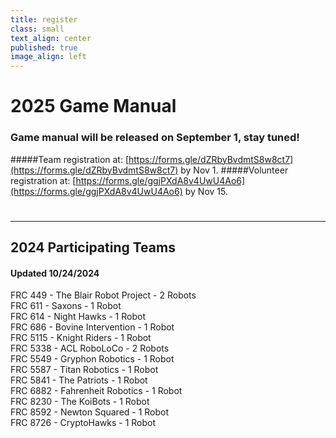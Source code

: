 ```yaml
---
title: register
class: small
text_align: center
published: true
image_align: left
---
```


# **2025 Game Manual**
### Game manual will be released on September 1, stay tuned!
#####Team registration at: [https://forms.gle/dZRbyBvdmtS8w8ct7](https://forms.gle/dZRbyBvdmtS8w8ct7) by Nov 1.
#####Volunteer registration at: [https://forms.gle/ggjPXdA8v4UwU4Ao6](https://forms.gle/ggjPXdA8v4UwU4Ao6) by Nov 15.
# 
---
## **2024 Participating Teams**
#### Updated 10/24/2024
FRC 449 - The Blair Robot Project - 2 Robots <br>
FRC 611 - Saxons - 1 Robot <br>
FRC 614 -  Night Hawks - 1 Robot <br>
FRC 686 - Bovine Intervention - 1 Robot <br>
FRC 5115 - Knight Riders - 1 Robot <br>
FRC 5338 - ACL RoboLoCo - 2 Robots <br>
FRC 5549 - Gryphon Robotics - 1 Robot <br>
FRC 5587 - Titan Robotics - 1 Robot <br>
FRC 5841 - The Patriots - 1 Robot <br>
FRC 6882 - Fahrenheit Robotics - 1 Robot <br>
FRC 8230 - The KoiBots - 1 Robot <br>
FRC 8592 - Newton Squared - 1 Robot <br>
FRC 8726 - CryptoHawks - 1 Robot <br>
